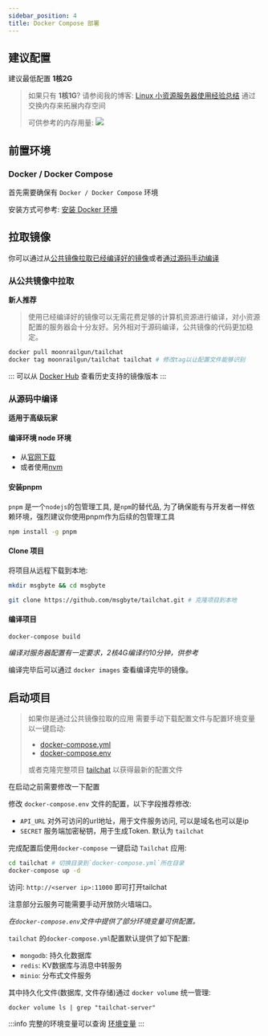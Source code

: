 ```yaml
---
sidebar_position: 4
title: Docker Compose 部署
---
```


## 建议配置

建议最低配置 **1核2G** 

> 如果只有 **1核1G**? 请参阅我的博客: [Linux 小资源服务器使用经验总结](http://moonrailgun.com/posts/6769ba51/) 通过交换内存来拓展内存空间
> 
> 可供参考的内存用量:
> ![](/img/misc/memory-usage.png)

## 前置环境

### Docker / Docker Compose

首先需要确保有 `Docker / Docker Compose` 环境

安装方式可参考: [安装 Docker 环境](./install-docker.md)

## 拉取镜像

你可以通过从[公共镜像拉取已经编译好的镜像](#从公共镜像中拉取)或者[通过源码手动编译](#从源码中编译)

### 从公共镜像中拉取

**新人推荐**

> 使用已经编译好的镜像可以无需花费足够的计算机资源进行编译，对小资源配置的服务器会十分友好。另外相对于源码编译，公共镜像的代码更加稳定。

```bash
docker pull moonrailgun/tailchat
docker tag moonrailgun/tailchat tailchat # 修改tag以让配置文件能够识别
```

:::
可以从 [Docker Hub](https://hub.docker.com/r/moonrailgun/tailchat/tags) 查看历史支持的镜像版本
:::

### 从源码中编译

**适用于高级玩家**

#### 编译环境 node 环境

- 从[官网下载](https://nodejs.org/en/download/)
- 或者使用[nvm](https://github.com/nvm-sh/nvm)

#### 安装pnpm

`pnpm` 是一个`nodejs`的包管理工具, 是`npm`的替代品, 为了确保能有与开发者一样依赖环境，强烈建议你使用pnpm作为后续的包管理工具

```bash
npm install -g pnpm
```

#### Clone 项目

将项目从远程下载到本地:

```bash
mkdir msgbyte && cd msgbyte

git clone https://github.com/msgbyte/tailchat.git # 克隆项目到本地
```

#### 编译项目

```bash
docker-compose build
```

*编译对服务器配置有一定要求，2核4G编译约10分钟，供参考*

编译完毕后可以通过 `docker images` 查看编译完毕的镜像。

## 启动项目

> 如果你是通过公共镜像拉取的应用
> 需要手动下载配置文件与配置环境变量以一键启动: 
> - [docker-compose.yml](https://raw.githubusercontent.com/msgbyte/tailchat/master/docker-compose.yml)
> - [docker-compose.env](https://raw.githubusercontent.com/msgbyte/tailchat/master/docker-compose.env)
> 
> 或者克隆完整项目 [tailchat](https://github.com/msgbyte/tailchat) 以获得最新的配置文件

在启动之前需要修改一下配置

修改 `docker-compose.env` 文件的配置，以下字段推荐修改:

- `API_URL` 对外可访问的url地址，用于文件服务访问, 可以是域名也可以是ip
- `SECRET` 服务端加密秘钥，用于生成Token. 默认为 `tailchat`

完成配置后使用`docker-compose` 一键启动 `Tailchat` 应用:

```bash
cd tailchat # 切换目录到`docker-compose.yml`所在目录
docker-compose up -d
```

访问: `http://<server ip>:11000` 即可打开tailchat

注意部分云服务可能需要手动开放防火墙端口。

*在`docker-compose.env`文件中提供了部分环境变量可供配置。*

`tailchat` 的`docker-compose.yml`配置默认提供了如下配置:

- `mongodb`: 持久化数据库
- `redis`: KV数据库与消息中转服务
- `minio`: 分布式文件服务

其中持久化文件(数据库, 文件存储)通过 `docker volume` 统一管理:

```
docker volume ls | grep "tailchat-server"
```

:::info
完整的环境变量可以查询 [环境变量](./environment.md)
:::
